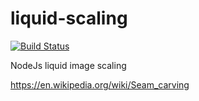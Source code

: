 # liquid-scaling

[![Build Status](https://travis-ci.org/Samisdat/liquid-scaling.svg?branch=master)](https://travis-ci.org/Samisdat/liquid-scaling)

NodeJs liquid image scaling

https://en.wikipedia.org/wiki/Seam_carving
